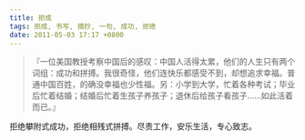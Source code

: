 ```yaml
---
title: 拒成
tags: 拒成, 书写, 摘抄, 一句, 成功, 拒绝
date: 2011-05-03 17:17 +0800
---
```



> 『一位美国教授考察中国后的感叹：中国人活得太累，他们的人生只有两个词组：成功和拼搏。我很奇怪，他们连快乐都感受不到，却想追求幸福。普通中国百姓，的确没幸福也少性福。另：小学到大学，忙着各种考试；毕业后忙着结婚；结婚后忙着生孩子养孩子；退休后给孩子看孩子……如此活着而已。』

拒绝攀附式成功，拒绝相残式拼搏。尽责工作，安乐生活，专心致志。
